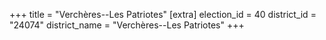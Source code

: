 +++
title = "Verchères--Les Patriotes"
[extra]
election_id = 40
district_id = "24074"
district_name = "Verchères--Les Patriotes"
+++
